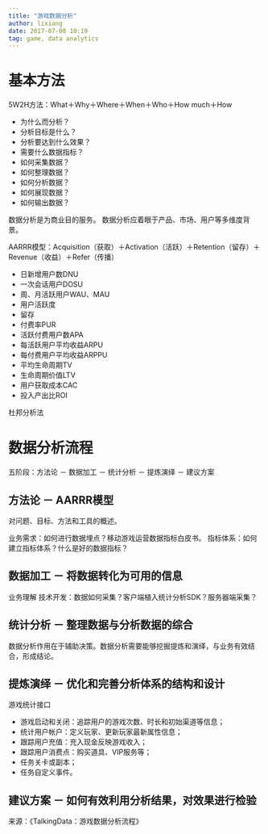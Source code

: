 ```yaml
---
title: "游戏数据分析"
author: lixiang
date: 2017-07-08 10:19
tag: game, data analytics
---
```


# 基本方法

5W2H方法：What＋Why＋Where＋When＋Who＋How much＋How

* 为什么而分析？
* 分析目标是什么？
* 分析要达到什么效果？
* 需要什么数据指标？
* 如何采集数据？
* 如何整理数据？
* 如何分析数据？
* 如何展现数据？
* 如何输出数据？

数据分析是为商业目的服务。
数据分析应着眼于产品、市场、用户等多维度背景。

AARRR模型：Acquisition（获取）＋Activation（活跃）＋Retention（留存）＋Revenue（收益）＋Refer（传播）

* 日新增用户数DNU
* 一次会话用户DOSU
* 周、月活跃用户WAU、MAU
* 用户活跃度
* 留存
* 付费率PUR
* 活跃付费用户数APA
* 每活跃用户平均收益ARPU
* 每付费用户平均收益ARPPU
* 平均生命周期TV
* 生命周期价值LTV
* 用户获取成本CAC
* 投入产出比ROI

杜邦分析法

# 数据分析流程

五阶段：方法论 － 数据加工 － 统计分析 － 提炼演绎 － 建议方案

## 方法论 － AARRR模型

对问题、目标、方法和工具的概述。

业务需求：如何进行数据埋点？移动游戏运营数据指标白皮书。
指标体系：如何建立指标体系？什么是好的数据指标？

## 数据加工 － 将数据转化为可用的信息

业务理解
技术开发：数据如何采集？客户端植入统计分析SDK？服务器端采集？

## 统计分析 － 整理数据与分析数据的综合

数据分析作用在于辅助决策。数据分析需要能够挖掘提炼和演绎，与业务有效结合，形成结论。

## 提炼演绎 － 优化和完善分析体系的结构和设计

游戏统计接口

* 游戏启动和关闭：追踪用户的游戏次数、时长和初始渠道等信息；
* 统计用户帐户：定义玩家、更新玩家最新属性信息；
* 跟踪用户充值：充入现金反映游戏收入；
* 跟踪用户消费点：购买道具、VIP服务等；
* 任务关卡或副本；
* 任务自定义事件。

## 建议方案 － 如何有效利用分析结果，对效果进行检验

来源：《TalkingData：游戏数据分析流程》
